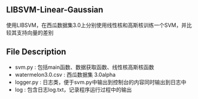 ## LIBSVM-Linear-Gaussian
使用LIBSVM，在西瓜数据集3.0上分别使用线性核和高斯核训练一个SVM，并比较其支持向量的差别

## File Description
- svm.py : 包括main函数、数据获取函数、线性核高斯核函数  
- watermelon3.0.csv : 西瓜数据集 3.0alpha  
- logger.py : 日志类，便于svm.py中输出到控制台的内容同时输出到日志中  
- log : 包含日志log.txt，记录程序运行过程中的输出  
